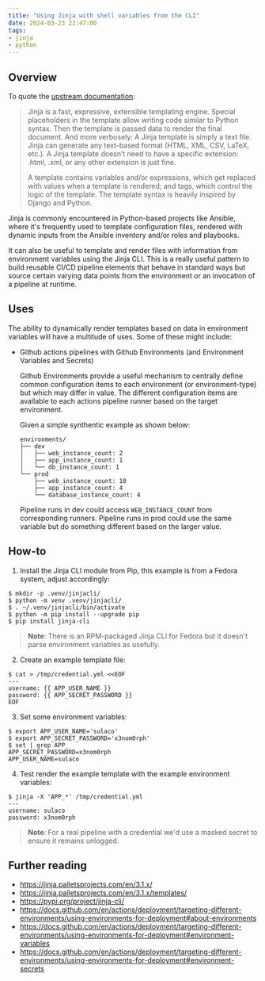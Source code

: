 ```yaml
---
title: "Using Jinja with shell variables from the CLI"
date: 2024-03-23 22:47:00
tags:
- jinja
- python
---
```


## Overview
To quote the [upstream documentation](https://jinja.palletsprojects.com/en/3.1.x/):
> Jinja is a fast, expressive, extensible templating engine. Special placeholders in the template allow writing code similar to Python syntax. Then the template is passed data to render the final document.
And more verbosely:
> A Jinja template is simply a text file. Jinja can generate any text-based format (HTML, XML, CSV, LaTeX, etc.). A Jinja template doesn’t need to have a specific extension: .html, .xml, or any other extension is just fine.
>
>A template contains variables and/or expressions, which get replaced with values when a template is rendered; and tags, which control the logic of the template. The template syntax is heavily inspired by Django and Python.

Jinja is commonly encountered in Python-based projects like Ansible, where it's frequently used to template configuration files, rendered with dynamic inputs from the Ansible inventory and/or roles and playbooks.

It can also be useful to template and render files with information from environment variables using the Jinja CLI. This is a really useful pattern to build reusable CI/CD pipeline elements that behave in standard ways but source certain varying data points from the environment or an invocation of a pipeline at runtime.

## Uses
The ability to dynamically render templates based on data in environment variables will have a multitude of uses. Some of these might include:
- Github actions pipelines with Github Environments (and Environment Variables and Secrets)

    Github Environments provide a useful mechanism to centrally define common configuration items to each environment (or environment-type) but which may differ in value. The different configuration items are available to each actions pipeline runner based on the target environment.

    Given a simple synthentic example as shown below:

    ```
    environments/
    ├── dev
    │   ├── web_instance_count: 2
    │   ├── app_instance_count: 1
    │   └── db_instance_count: 1
    └── prod
        ├── web_instance_count: 10
        ├── app_instance_count: 4
        └── database_instance_count: 4
    ```

    Pipeline runs in dev could access `WEB_INSTANCE_COUNT` from corresponding runners. Pipeline runs in prod could use the same variable but do something different based on the larger value. 



## How-to
1. Install the Jinja CLI module from Pip, this example is from a Fedora system, adjust accordingly:
```
$ mkdir -p .venv/jinjacli/
$ python -m venv .venv/jinjacli/
$ . ~/.venv/jinjacli/bin/activate
$ python -m pip install --upgrade pip
$ pip install jinja-cli
```
> **Note**: There is an RPM-packaged Jinja CLI for Fedora but it doesn't parse environment variables as usefully.

2. Create an example template file:
```
$ cat > /tmp/credential.yml <<EOF
---
username: {{ APP_USER_NAME }}
password: {{ APP_SECRET_PASSWORD }}
EOF
```

3. Set some environment variables:
```
$ export APP_USER_NAME='sulaco'
$ export APP_SECRET_PASSWORD='x3nom0rph'
$ set | grep APP_
APP_SECRET_PASSWORD=x3nom0rph
APP_USER_NAME=sulaco
```

4. Test render the example template with the example environment variables:
```
$ jinja -X 'APP_*' /tmp/credential.yml 
---
username: sulaco
password: x3nom0rph
```
> **Note**: For a real pipeline with a credential we'd use a masked secret to ensure it remains unlogged.

## Further reading
- https://jinja.palletsprojects.com/en/3.1.x/
- https://jinja.palletsprojects.com/en/3.1.x/templates/
- https://pypi.org/project/jinja-cli/
- https://docs.github.com/en/actions/deployment/targeting-different-environments/using-environments-for-deployment#about-environments
- https://docs.github.com/en/actions/deployment/targeting-different-environments/using-environments-for-deployment#environment-variables
- https://docs.github.com/en/actions/deployment/targeting-different-environments/using-environments-for-deployment#environment-secrets
